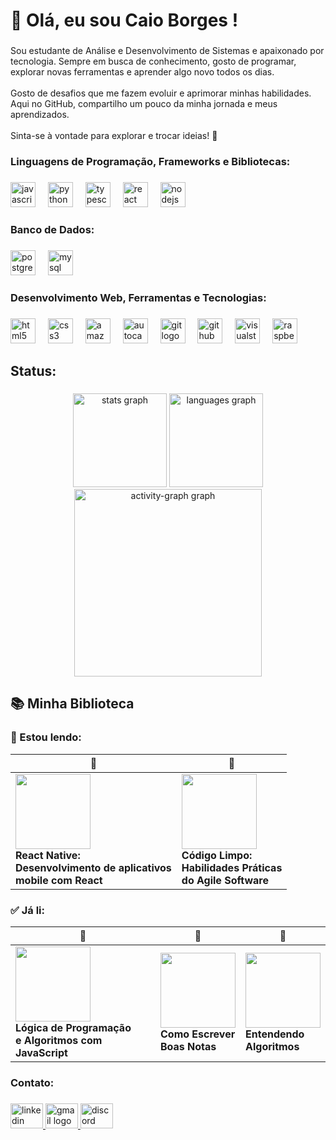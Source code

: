 <h1 align="left">👋 Olá, eu sou Caio Borges !</h1>

###

<p align="left">Sou estudante de Análise e Desenvolvimento de Sistemas e apaixonado por tecnologia. Sempre em busca de conhecimento, gosto de programar, explorar novas ferramentas e aprender algo novo todos os dias.<br><br>Gosto de desafios que me fazem evoluir e aprimorar minhas habilidades. Aqui no GitHub, compartilho um pouco da minha jornada e meus aprendizados.<br><br>Sinta-se à vontade para explorar e trocar ideias! 🚀</p>

###

<h3 align="left">Linguagens de Programação, Frameworks e Bibliotecas:</h3>

###

<div align="left">
  <img src="https://skillicons.dev/icons?i=js" height="40" alt="javascript logo"  />
  <img width="12" />
  <img src="https://skillicons.dev/icons?i=py" height="40" alt="python logo"  />
  <img width="12" />
  <img src="https://skillicons.dev/icons?i=ts" height="40" alt="typescript logo"  />
  <img width="12" />
  <img src="https://skillicons.dev/icons?i=react" height="40" alt="react logo"  />
  <img width="12" />
  <img src="https://skillicons.dev/icons?i=nodejs" height="40" alt="nodejs logo"  />
</div>

###

<h3 align="left">Banco de Dados:</h3>

###

<div align="left">
  <img src="https://skillicons.dev/icons?i=postgres" height="40" alt="postgresql logo"  />
  <img width="12" />
  <img src="https://skillicons.dev/icons?i=mysql" height="40" alt="mysql logo"  />
</div>

###

<h3 align="left">Desenvolvimento Web, Ferramentas e Tecnologias:</h3>

###

<div align="left">
  <img src="https://skillicons.dev/icons?i=html" height="40" alt="html5 logo"  />
  <img width="12" />
  <img src="https://skillicons.dev/icons?i=css" height="40" alt="css3 logo"  />
  <img width="12" />
  <img src="https://skillicons.dev/icons?i=aws" height="40" alt="amazonwebservices logo"  />
  <img width="12" />
  <img src="https://skillicons.dev/icons?i=autocad" height="40" alt="autocad logo"  />
  <img width="12" />
  <img src="https://skillicons.dev/icons?i=git" height="40" alt="git logo"  />
  <img width="12" />
  <img src="https://skillicons.dev/icons?i=github" height="40" alt="github logo"  />
  <img width="12" />
  <img src="https://skillicons.dev/icons?i=visualstudio" height="40" alt="visualstudio logo"  />
  <img width="12" />
  <img src="https://skillicons.dev/icons?i=raspberrypi" height="40" alt="raspberrypi logo"  />
</div>

###

<h2 align="left">Status:</h2>

###

<div align="center">
  <img src="https://github-readme-stats.vercel.app/api?username=caiovborges&hide_title=false&hide_rank=false&show_icons=true&include_all_commits=true&count_private=true&disable_animations=false&theme=dracula&locale=en&hide_border=false&order=1" height="150" alt="stats graph"  />
  <img src="https://github-readme-stats.vercel.app/api/top-langs?username=caiovborges&locale=pt-br&hide_title=false&layout=compact&card_width=320&langs_count=5&theme=bear&hide_border=false&order=2" height="150" alt="languages graph"  />
  <img src="https://github-readme-activity-graph.vercel.app/graph?username=caiovborges&radius=16&theme=react&area=true&order=5" height="300" alt="activity-graph graph"  />
</div>

## 📚 Minha Biblioteca  

### 📖 Estou lendo:  
| 📘 | 📘 |  
|-----------|-----------|  
| <img src="https://m.media-amazon.com/images/I/71buK9hmRDL._UF894,1000_QL80_.jpg" width="120"> <br> **React Native: <br> Desenvolvimento de aplicativos <br> mobile com React** | <img src="https://m.media-amazon.com/images/I/71JpZHEGvWL._UF894,1000_QL80_.jpg" width="120"> <br> **Código Limpo: <br> Habilidades Práticas <br> do Agile Software** |  

### ✅ Já li:  
| 📗 | 📗 | 📗 |  
|-----------|-----------|-----------|  
| <img src="https://m.media-amazon.com/images/I/71X7hMhMEUL._AC_UF1000,1000_QL80_.jpg" width="120"> <br> **Lógica de Programação <br> e Algoritmos com JavaScript** | <img src="https://m.media-amazon.com/images/I/6114CAtRpAL.jpg" width="120"> <br> **Como Escrever <br> Boas Notas** | <img src="https://m.media-amazon.com/images/I/71Vkg7GfPFL._AC_UF1000,1000_QL80_.jpg" width="120"> <br> **Entendendo <br> Algoritmos** |  


 


###

<h3 align="left">Contato:</h3>

###

<div align="left">
  <a href="https://www.linkedin.com/in/caio-v-borges/" target="_blank">
    <img src="https://raw.githubusercontent.com/maurodesouza/profile-readme-generator/master/src/assets/icons/social/linkedin/default.svg" width="52" height="40" alt="linkedin logo"  />
  </a>
  <a href="mailto:caiovborges2013@gmail.com" target="_blank">
    <img src="https://raw.githubusercontent.com/maurodesouza/profile-readme-generator/master/src/assets/icons/social/gmail/default.svg" width="52" height="40" alt="gmail logo"  />
  </a>
  <a href="https://discord.com/users/370016131785818125" target="_blank">
    <img src="https://raw.githubusercontent.com/maurodesouza/profile-readme-generator/master/src/assets/icons/social/discord/default.svg" width="52" height="40" alt="discord logo"  />
  </a>
</div>

###
